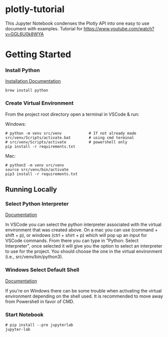 # plotly-tutorial
This Jupyter Notebook condenses the Plotly API into one easy to use document with examples.  Tutorial for https://www.youtube.com/watch?v=GGL6U0k8WYA


# Getting Started

### Install Python
[Installation Documentation](https://www.python.org/downloads/)
```
brew install python
```

### Create Virtual Environment
From the project root directory open a terminal in VSCode & run:

Windows:
```                          # If this is not your working directory in VS Code
# python -m venv src/venv            # If not already made
src/venv/Scripts/activate.bat        # using cmd terminal
# src/venv/Scripts/activate          # powershell only
pip install -r requirements.txt
```


Mac:
```
# python3 -m venv src/venv
source src/venv/bin/activate
pip3 install -r requirements.txt
```


## Running Locally

### Select Python Interpreter
[Documentation](https://code.visualstudio.com/docs/python/environments)

In VSCode you can select the python interpreter associated with the virtual environment that was created
above. On a mac you can use (command + shift + p), or windows (ctrl + shirt + p) which will pop up an input
for VSCode commands. From there you can type in "Python: Select Interpreter", once selected it will give you
the option to select an interpreter to use for the project.  You should choose the one in the virtual environment (i.e., src/venv/bin/python3).

### Windows Select Default Shell
[Documentation](https://stackoverflow.com/questions/44435697/vscode-change-default-terminal#:~:text=You%20can%20also%20select%20your,selecting%20Terminal%3A%20Select%20Default%20Shell.)

If you're on Windows there can be some trouble when activating the virtual environment depending on
the shell used.  It is recommended to move away from Powershell in favor of CMD.


### Start Notebook
```
# pip install --pre jupyterlab
jupyter-lab
```
